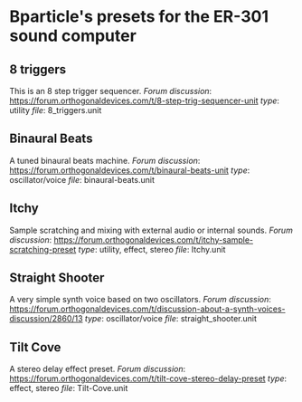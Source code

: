 # Bparticle's presets for the ER-301 sound computer

## 8 triggers
This is an 8 step trigger sequencer.
*Forum discussion*: https://forum.orthogonaldevices.com/t/8-step-trig-sequencer-unit
*type*: utility
*file*: 8_triggers.unit


## Binaural Beats
A tuned binaural beats machine.
*Forum discussion*: https://forum.orthogonaldevices.com/t/binaural-beats-unit
*type*: oscillator/voice
*file*: binaural-beats.unit

## Itchy
Sample scratching and mixing with external audio or internal sounds.
*Forum discussion*: https://forum.orthogonaldevices.com/t/itchy-sample-scratching-preset
*type*: utility, effect, stereo
*file*: Itchy.unit

## Straight Shooter
A very simple synth voice based on two oscillators.
*Forum discussion*: https://forum.orthogonaldevices.com/t/discussion-about-a-synth-voices-discussion/2860/13
*type*: oscillator/voice
*file*: straight_shooter.unit

## Tilt Cove
A stereo delay effect preset.
*Forum discussion*: https://forum.orthogonaldevices.com/t/tilt-cove-stereo-delay-preset
*type*: effect, stereo
*file*: Tilt-Cove.unit
